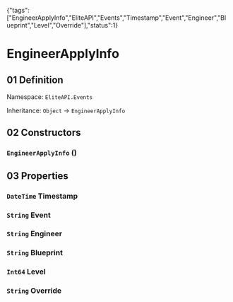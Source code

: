 {"tags":["EngineerApplyInfo","EliteAPI","Events","Timestamp","Event","Engineer","Blueprint","Level","Override"],"status":1}

# EngineerApplyInfo

## 01 Definition

Namespace: `EliteAPI.Events`

Inheritance: `Object` → `EngineerApplyInfo`

## 02 Constructors

### `EngineerApplyInfo` ()

## 03 Properties

### `DateTime` Timestamp

### `String` Event

### `String` Engineer

### `String` Blueprint

### `Int64` Level

### `String` Override

